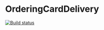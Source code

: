 # OrderingCardDelivery
[![Build status](https://ci.appveyor.com/api/projects/status/q466qhaeoeyp758l/branch/master?svg=true)](https://ci.appveyor.com/project/ivan3035789/orderingcarddelivery/branch/master)
